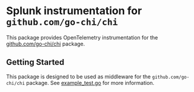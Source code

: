 # Splunk instrumentation for `github.com/go-chi/chi`

This package provides OpenTelemetry instrumentation for the
[github.com/go-chi/chi](https://github.com/go-chi/chi) package.

## Getting Started

This package is designed to be used as middleware for the
`github.com/go-chi/chi` package. See [example_test.go](./example_test.go) for
more information.
